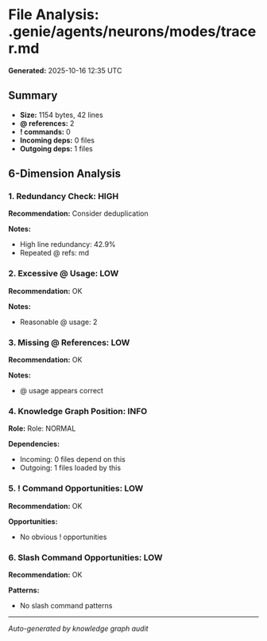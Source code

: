 # File Analysis: .genie/agents/neurons/modes/tracer.md

**Generated:** 2025-10-16 12:35 UTC

## Summary

- **Size:** 1154 bytes, 42 lines
- **@ references:** 2
- **! commands:** 0
- **Incoming deps:** 0 files
- **Outgoing deps:** 1 files

## 6-Dimension Analysis

### 1. Redundancy Check: HIGH

**Recommendation:** Consider deduplication

**Notes:**
- High line redundancy: 42.9%
- Repeated @ refs: md

### 2. Excessive @ Usage: LOW

**Recommendation:** OK

**Notes:**
- Reasonable @ usage: 2

### 3. Missing @ References: LOW

**Recommendation:** OK

**Notes:**
- @ usage appears correct

### 4. Knowledge Graph Position: INFO

**Role:** Role: NORMAL

**Dependencies:**
- Incoming: 0 files depend on this
- Outgoing: 1 files loaded by this

### 5. ! Command Opportunities: LOW

**Recommendation:** OK

**Opportunities:**
- No obvious ! opportunities

### 6. Slash Command Opportunities: LOW

**Recommendation:** OK

**Patterns:**
- No slash command patterns

---

*Auto-generated by knowledge graph audit*
